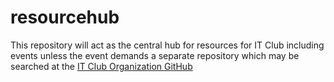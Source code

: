 # resourcehub

This repository will act as the central hub for resources for IT Club including events unless the event demands a separate repository which may be searched at the [IT Club Organization GitHub](https://github.com/IT-Club-Pulchowk)
